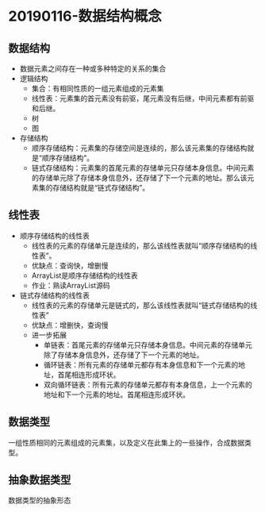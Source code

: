 # 20190116-数据结构概念

## 数据结构
- 数据元素之间存在一种或多种特定的关系的集合
- 逻辑结构
	- 集合：有相同性质的一组元素组成的元素集
	- 线性表：元素集的首元素没有前驱，尾元素没有后继，中间元素都有前驱和后继。
	- 树
	- 图
- 存储结构
	- 顺序存储结构：元素集的存储空间是连续的，那么该元素集的存储结构就是“顺序存储结构”。
	- 链式存储结构：元素集的首尾元素的存储单元只存储本身信息。中间元素的存储单元除了存储本身信息外，还存储了下一个元素的地址。那么该元素集的存储结构就是“链式存储结构”。

## 线性表
- 顺序存储结构的线性表
	- 线性表的元素的存储单元是连续的，那么该线性表就叫“顺序存储结构的线性表”。
	- 优缺点：查询快，增删慢
	- ArrayList是顺序存储结构的线性表
	- 作业：熟读ArrayList源码
- 链式存储结构的线性表
	- 线性表的元素的存储单元是链式的，那么该线性表就叫“链式存储结构的线性表”
	- 优缺点：增删快，查询慢
	- 进一步拓展
		- 单链表：首尾元素的存储单元只存储本身信息。中间元素的存储单元除了存储本身信息外，还存储了下一个元素的地址。
		- 循环链表：所有元素的存储单元都存有本身信息和下一个元素的地址，首尾相连形成环状。
		- 双向循环链表：所有元素的存储单元都存有本身信息，上一个元素的地址和下一个元素的地址。首尾相连形成环状。

## 数据类型

一组性质相同的元素组成的元素集，以及定义在此集上的一些操作，合成数据类型。

## 抽象数据类型

数据类型的抽象形态

